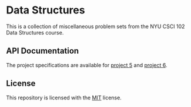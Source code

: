 # Data Structures
This is a collection of miscellaneous problem sets from the NYU CSCI 102 Data Structures course. 
## API Documentation
The project specifications are available for [project 5](project5.pdf) and [project 6](project6.pdf).
## License
This repository is licensed with the [MIT](LICENSE.txt) license.
